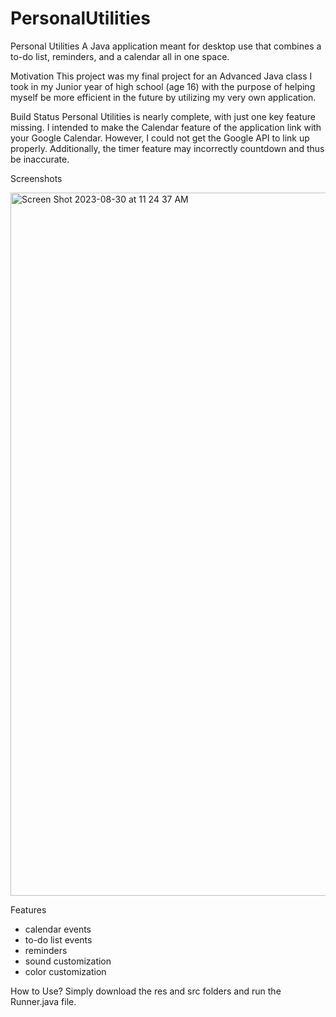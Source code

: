 # PersonalUtilities

Personal Utilities
A Java application meant for desktop use that combines a to-do list, reminders, and a calendar all in one space.

Motivation
This project was my final project for an Advanced Java class I took in my Junior year of high school (age 16) with the purpose of helping myself be more efficient in the future by utilizing my very own application.

Build Status
Personal Utilities is nearly complete, with just one key feature missing. I intended to make the Calendar feature of the application link with your Google Calendar. However, I could not get the Google API to link up properly. Additionally, the timer feature may incorrectly countdown and thus be inaccurate.

Screenshots

<img width="1125" alt="Screen Shot 2023-08-30 at 11 24 37 AM" src="https://github.com/tuckerbarach/PersonalUtilities/assets/52296324/f52e046c-e357-4a6e-9b9f-4b6fbbd3cbf8">

Features
- calendar events
- to-do list events
- reminders
- sound customization
- color customization

How to Use?
Simply download the res and src folders and run the Runner.java file.
